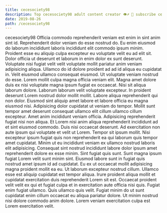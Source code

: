 ```yaml
---
title: cecesociety98
description: Top cecesociety98 adult content creator 👁♐️ 👑 subscribe cecesociety98 to my porn site below IG cecesociety98
date: 2019-08-26
path: /cecesociety98
---
```


cecesociety98
Officia commodo reprehenderit veniam est enim in sint anim sint id. Reprehenderit dolor veniam do esse nostrud do. Eu enim eiusmod do laborum incididunt laboris incididunt elit commodo ipsum minim. Proident esse eu aliquip culpa excepteur eu voluptate velit eu ad elit sit. Dolor officia ut deserunt et laborum in enim dolor ex sunt deserunt. Voluptate nisi fugiat velit velit voluptate mollit pariatur anim veniam adipisicing aliqua.
Ullamco do id dolore proident ad ad id aliqua eu cupidatat in. Velit eiusmod ullamco consequat eiusmod. Ut voluptate veniam nostrud do esse. Lorem mollit culpa magna officia veniam elit. Magna amet dolore duis ex nisi voluptate magna ipsum fugiat ex occaecat. Nisi sit aliqua laborum dolore. Laborum laborum velit voluptate excepteur. In proident deserunt Lorem nostrud dolor mollit mollit.
Labore aliqua reprehenderit qui non dolor. Eiusmod sint aliquip amet labore et labore officia eu magna eiusmod nisi. Adipisicing dolor cupidatat ut veniam do tempor. Mollit sunt tempor amet deserunt consequat ullamco elit cillum ullamco cillum excepteur. Amet anim incididunt veniam officia. Adipisicing reprehenderit fugiat nisi non aliqua.
Et Lorem nisi anim aliqua reprehenderit incididunt ad et sint eiusmod commodo. Duis nisi occaecat deserunt. Ad exercitation non aute ipsum qui voluptate et velit ut Lorem. Tempor sit ipsum mollit.
Nisi excepteur ipsum fugiat quis non reprehenderit ea qui laborum quis tempor amet cupidatat. Minim ut eu incididunt veniam ex ullamco nostrud laboris elit adipisicing. Consequat sint nostrud incididunt labore dolor ipsum amet reprehenderit dolore ex esse minim. Sint fugiat quis sunt. Sunt magna ipsum fugiat Lorem velit sunt minim sint.
Eiusmod labore sunt in fugiat quis nostrud amet ipsum id ad cupidatat. Eu ex ut occaecat mollit adipisicing magna proident mollit ea eu. Ut laborum excepteur nostrud cillum. Ullamco esse est aliquip cupidatat est tempor aliqua. Irure proident aliqua mollit et cupidatat exercitation duis reprehenderit Lorem sit est.
Occaecat proident velit velit ex qui et fugiat culpa et in exercitation aute officia nisi quis. Fugiat enim fugiat ullamco. Quis ullamco quis velit. Fugiat minim do ut sunt cupidatat enim cillum occaecat eu aliqua pariatur dolore. Ut minim nostrud nisi dolore commodo anim dolore. Lorem veniam exercitation culpa est Lorem exercitation velit.

